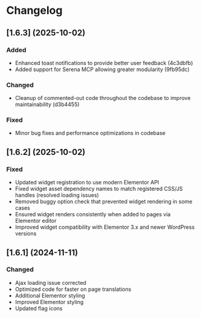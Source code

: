 # Changelog

## [1.6.3] (2025-10-02)

### Added
* Enhanced toast notifications to provide better user feedback (4c3dbfb)
* Added support for Serena MCP allowing greater modularity (9fb95dc)

### Changed
* Cleanup of commented-out code throughout the codebase to improve maintainability (d3b4455)

### Fixed
* Minor bug fixes and performance optimizations in codebase

## [1.6.2] (2025-10-02)

### Fixed
* Updated widget registration to use modern Elementor API
* Fixed widget asset dependency names to match registered CSS/JS handles (resolved loading issues)
* Removed buggy option check that prevented widget rendering in some cases
* Ensured widget renders consistently when added to pages via Elementor editor
* Improved widget compatibility with Elementor 3.x and newer WordPress versions

## [1.6.1] (2024-11-11)

### Changed
* Ajax loading issue corrected
* Optimized code for faster on page translations
* Additional Elementor styling
* Improved Elementor styling
* Updated flag icons
